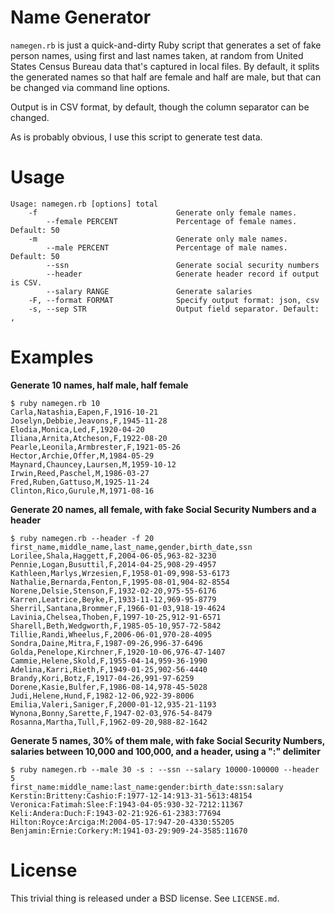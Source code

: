 # Name Generator

`namegen.rb` is just a quick-and-dirty Ruby script that generates a set of fake
person names, using first and last names taken, at random from United States
Census Bureau data that's captured in local files. By default, it splits the
generated names so that half are female and half are male, but that can be
changed via command line options.

Output is in CSV format, by default, though the column separator can be
changed.

As is probably obvious, I use this script to generate test data.

# Usage

```
Usage: namegen.rb [options] total
    -f                               Generate only female names.
        --female PERCENT             Percentage of female names. Default: 50
    -m                               Generate only male names.
        --male PERCENT               Percentage of male names. Default: 50
        --ssn                        Generate social security numbers
        --header                     Generate header record if output is CSV.
        --salary RANGE               Generate salaries
    -F, --format FORMAT              Specify output format: json, csv
    -s, --sep STR                    Output field separator. Default: ,
```

# Examples

**Generate 10 names, half male, half female**

```
$ ruby namegen.rb 10          
Carla,Natashia,Eapen,F,1916-10-21
Joselyn,Debbie,Jeavons,F,1945-11-28
Elodia,Monica,Led,F,1920-04-20
Iliana,Arnita,Atcheson,F,1922-08-20
Pearle,Leonila,Armbrester,F,1921-05-26
Hector,Archie,Offer,M,1984-05-29
Maynard,Chauncey,Laursen,M,1959-10-12
Irwin,Reed,Paschel,M,1986-03-27
Fred,Ruben,Gattuso,M,1925-11-24
Clinton,Rico,Gurule,M,1971-08-16
```

**Generate 20 names, all female, with fake Social Security Numbers and a header**

```
$ ruby namegen.rb --header -f 20 
first_name,middle_name,last_name,gender,birth_date,ssn
Lorilee,Shala,Haggett,F,2004-06-05,963-82-3230
Pennie,Logan,Busuttil,F,2014-04-25,908-29-4957
Kathleen,Marlys,Wrzesien,F,1958-01-09,998-53-6173
Nathalie,Bernarda,Fenton,F,1995-08-01,904-82-8554
Norene,Delsie,Stenson,F,1932-02-20,975-55-6176
Karren,Leatrice,Beyke,F,1933-11-12,969-95-8779
Sherril,Santana,Brommer,F,1966-01-03,918-19-4624
Lavinia,Chelsea,Thoben,F,1997-10-25,912-91-6571
Sharell,Beth,Wedgworth,F,1985-05-10,957-72-5842
Tillie,Randi,Wheelus,F,2006-06-01,970-28-4095
Sondra,Daine,Mitra,F,1987-09-26,996-37-6496
Golda,Penelope,Kirchner,F,1920-10-06,976-47-1407
Cammie,Helene,Skold,F,1955-04-14,959-36-1990
Adelina,Karri,Rieth,F,1949-01-25,902-56-4440
Brandy,Kori,Botz,F,1917-04-26,991-97-6259
Dorene,Kasie,Bulfer,F,1986-08-14,978-45-5028
Judi,Helene,Hund,F,1982-12-06,922-39-8006
Emilia,Valeri,Saniger,F,2000-01-12,935-21-1193
Wynona,Bonny,Sarette,F,1947-02-03,976-54-8479
Rosanna,Martha,Tull,F,1962-09-20,988-82-1642
```

**Generate 5 names, 30% of them male, with fake Social Security Numbers,
salaries between 10,000 and 100,000, and a header, using a ":" delimiter**

```
$ ruby namegen.rb --male 30 -s : --ssn --salary 10000-100000 --header 5
first_name:middle_name:last_name:gender:birth_date:ssn:salary
Kerstin:Britteny:Cashio:F:1977-12-14:913-31-5613:48154
Veronica:Fatimah:Slee:F:1943-04-05:930-32-7212:11367
Keli:Andera:Duch:F:1943-02-21:926-61-2383:77694
Hilton:Royce:Arciga:M:2004-05-17:947-20-4330:55205
Benjamin:Ernie:Corkery:M:1941-03-29:909-24-3585:11670
```

# License

This trivial thing is released under a BSD license. See `LICENSE.md`.
